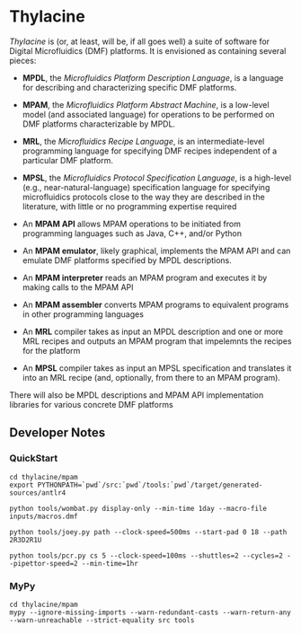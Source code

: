 # Thylacine
_Thylacine_ is (or, at least, will be, if all goes well) a suite of software for Digital Microfluidics (DMF) platforms.  It is envisioned as containing several pieces:

- __MPDL__, the _Microfluidics Platform Description Language_, is a language for describing and characterizing specific DMF platforms.

- __MPAM__, the _Microfluidics Platform Abstract Machine_, is a low-level model (and associated language) for operations to be performed on DMF platforms characterizable by MPDL.

- __MRL__, the _Microfluidics Recipe Language_, is an intermediate-level programming language for specifying DMF recipes independent of a particular DMF platform.

- __MPSL__, the _Microfluidics Protocol Specification Language_, is a high-level (e.g., near-natural-language) specification language for specifying microfluidics protocols close to the way they are described in the literature, with little or no programming expertise required

- An __MPAM API__ allows MPAM operations to be initiated from programming languages such as Java, C++, and/or Python

- An __MPAM emulator__, likely graphical, implements the MPAM API and can emulate DMF platforms specified by MPDL descriptions.

- An __MPAM interpreter__ reads an MPAM program and executes it by making calls to the MPAM API

- An __MPAM assembler__ converts MPAM programs to equivalent programs in other programming languages

- An __MRL__ compiler takes as input an MPDL description and one or more MRL recipes and outputs an MPAM program that impelemnts the recipes for the platform

- An __MPSL__ compiler takes as input an MPSL specification and translates it into an MRL recipe (and, optionally, from there to an MPAM program).

There will also be MPDL descriptions and MPAM API implementation libraries for various concrete DMF platforms

## Developer Notes

### QuickStart

    cd thylacine/mpam
    export PYTHONPATH=`pwd`/src:`pwd`/tools:`pwd`/target/generated-sources/antlr4

    python tools/wombat.py display-only --min-time 1day --macro-file inputs/macros.dmf

    python tools/joey.py path --clock-speed=500ms --start-pad 0 18 --path 2R3D2R1U

    python tools/pcr.py cs 5 --clock-speed=100ms --shuttles=2 --cycles=2 --pipettor-speed=2 --min-time=1hr

### MyPy

    cd thylacine/mpam
    mypy --ignore-missing-imports --warn-redundant-casts --warn-return-any --warn-unreachable --strict-equality src tools

